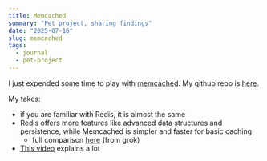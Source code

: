 ```yaml
---
title: Memcached
summary: "Pet project, sharing findings"
date: "2025-07-16"
slug: memcached
tags:
  - journal
  - pet-project
---
```


I just expended some time to play with [memcached](https://memcached.org/). My github repo is [here](https://github.com/adamatti/learn-memcached).

My takes:
- if you are familiar with Redis, it is almost the same
- Redis offers more features like advanced data structures and persistence, while Memcached is simpler and faster for basic caching
  - full comparison [here](https://grok.com/share/bGVnYWN5_60674093-56e1-43bd-afe2-03e6bba20a81) (from grok)
- [This video](https://www.youtube.com/watch?v=VhM2ByShhzE) explains a lot